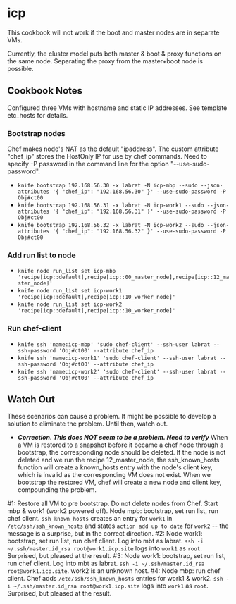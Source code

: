 # icp
This cookbook will not work if the boot and master nodes are in separate VMs.

Currently, the cluster model puts both master & boot & proxy functions on the same node. Separating the proxy from the master+boot node is possible.

## Cookbook Notes
Configured three VMs with hostname and static IP addresses. See template etc_hosts for details.

### Bootstrap nodes
Chef makes node's NAT as the default "ipaddress". The custom attribute "chef_ip" stores the HostOnly IP for use by chef commands. Need to specify -P password in the command line for the option "--use-sudo-password".

- `knife bootstrap 192.168.56.30 -x labrat -N icp-mbp --sudo --json-attributes '{ "chef_ip": "192.168.56.30" }' --use-sudo-password -P Obj#ct00`
- `knife bootstrap 192.168.56.31 -x labrat -N icp-work1 --sudo --json-attributes '{ "chef_ip": "192.168.56.31" }' --use-sudo-password -P Obj#ct00`
- `knife bootstrap 192.168.56.32 -x labrat -N icp-work2 --sudo --json-attributes '{ "chef_ip": "192.168.56.32" }' --use-sudo-password -P Obj#ct00`

### Add run list to node
- `knife node run_list set icp-mbp 'recipe[icp::default],recipe[icp::00_master_node],recipe[icp::12_master_node]'`
- `knife node run_list set icp-work1 'recipe[icp::default],recipe[icp::10_worker_node]'`
- `knife node run_list set icp-work2 'recipe[icp::default],recipe[icp::10_worker_node]'`

### Run chef-client
- `knife ssh 'name:icp-mbp' 'sudo chef-client' --ssh-user labrat --ssh-password 'Obj#ct00' --attribute chef_ip`
- `knife ssh 'name:icp-work1' 'sudo chef-client' --ssh-user labrat --ssh-password 'Obj#ct00' --attribute chef_ip`
- `knife ssh 'name:icp-work2' 'sudo chef-client' --ssh-user labrat --ssh-password 'Obj#ct00' --attribute chef_ip`

## Watch Out
These scenarios can cause a problem. It might be possible to develop a solution to eliminate the problem. Until then, watch out.

- ***Correction. This does NOT seem to be a problem. Need to verify*** When a VM is restored to a snapshot before it became a chef node through a bootstrap, the corresponding node should be deleted. If the node is not deleted and we run the recipe 12_master_node, the ssh_known_hosts function will create a known_hosts entry with the node's client key, which is invalid as the corresponding VM does not exist. When we bootstrap the restored VM, chef will create a new node and client key, compounding the problem.

 #1: Restore all VM to pre bootstrap. Do not delete nodes from Chef. Start mbp & work1 (work2 powered off). Node mpb: bootstrap, set run list, run chef client. `ssh_known_hosts` creates an entry for `work1` in `/etc/ssh/ssh_known_hosts` and states `action add up to date` for `work2` -- the message is a surprise, but in the correct direction.
 #2: Node work1: bootstrap, set run list, run chef client. Log into mbt as labrat. `ssh -i ~/.ssh/master.id_rsa root@work1.icp.site` logs into `work1` as `root`. Surprised, but pleased at the result.
 #3: Node work1: bootstrap, set run list, run chef client. Log into mbt as labrat. `ssh -i ~/.ssh/master.id_rsa root@work1.icp.site`. work2 is an unknown host.
 #4: Node mbp: run chef client. Chef adds `/etc/ssh/ssh_known_hosts` entries for work1 & work2. `ssh -i ~/.ssh/master.id_rsa root@work1.icp.site` logs into `work1` as `root`. Surprised, but pleased at the result.
